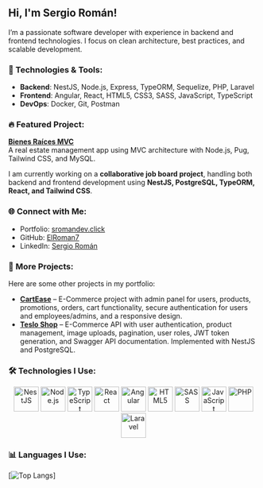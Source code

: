 ## Hi, I'm Sergio Román!  
I’m a passionate software developer with experience in backend and frontend technologies. I focus on clean architecture, best practices, and scalable development.

### 🚀 Technologies & Tools:
- **Backend**: NestJS, Node.js, Express, TypeORM, Sequelize, PHP, Laravel  
- **Frontend**: Angular, React, HTML5, CSS3, SASS, JavaScript, TypeScript  
- **DevOps**: Docker, Git, Postman  

### 🔥 Featured Project:  
**[Bienes Raíces MVC](https://github.com/ElRoman7/BienesRaicesMVCJs)**  
A real estate management app using MVC architecture with Node.js, Pug, Tailwind CSS, and MySQL.

I am currently working on a **collaborative job board project**, handling both backend and frontend development using **NestJS, PostgreSQL, TypeORM, React, and Tailwind CSS**.  

### 🌐 Connect with Me:  
- Portfolio: [sromandev.click](https://sromandev.click/)  
- GitHub: [ElRoman7](https://github.com/ElRoman7)  
- LinkedIn: [Sergio Román](https://www.linkedin.com/in/sergio-roman-397a012b4/)

### 📂 More Projects:  
Here are some other projects in my portfolio:
- **[CartEase](https://github.com/ElRoman7/CartEase)** – E-Commerce project with admin panel for users, products, promotions, orders, cart functionality, secure authentication for users and employees/admins, and a responsive design.
- **[Teslo Shop](https://github.com/ElRoman7/Teslo-shop)** – E-Commerce API with user authentication, product management, image uploads, pagination, user roles, JWT token generation, and Swagger API documentation. Implemented with NestJS and PostgreSQL.

### 🛠️ Technologies I Use:  
<p align="center">
  <img src="https://nestjs.com/img/logo-small.svg" alt="NestJS" width="50" height="50"/>
  <img src="https://cdn.jsdelivr.net/gh/devicons/devicon/icons/nodejs/nodejs-original.svg" alt="Node.js" width="50" height="50"/>
  <img src="https://cdn.jsdelivr.net/gh/devicons/devicon/icons/typescript/typescript-original.svg" alt="TypeScript" width="50" height="50"/>
  <img src="https://cdn.jsdelivr.net/gh/devicons/devicon/icons/react/react-original.svg" alt="React" width="50" height="50"/>
  <img src="https://cdn.jsdelivr.net/gh/devicons/devicon/icons/angularjs/angularjs-original.svg" alt="Angular" width="50" height="50"/>
  <img src="https://cdn.jsdelivr.net/gh/devicons/devicon/icons/html5/html5-original.svg" alt="HTML5" width="50" height="50"/>
  <img src="https://media2.dev.to/dynamic/image/width=800%2Cheight=%2Cfit=scale-down%2Cgravity=auto%2Cformat=auto/https%3A%2F%2Fdev-to-uploads.s3.amazonaws.com%2Fuploads%2Farticles%2F7j353v8xe1h861uc5i53.png" alt="SASS" width="50" height="50"/>
  <img src="https://cdn.jsdelivr.net/gh/devicons/devicon/icons/javascript/javascript-original.svg" alt="JavaScript" width="50" height="50"/>
  <img src="https://cdn.jsdelivr.net/gh/devicons/devicon/icons/php/php-original.svg" alt="PHP" width="50" height="50"/>
  <img src="https://upload.wikimedia.org/wikipedia/commons/9/9a/Laravel.svg" alt="Laravel" width="50" height="50"/>
</p>

### 📊 Languages I Use:
[![Top Langs](https://github-readme-stats.vercel.app/api/top-langs/?username=ElRoman7&layout=donut)]
